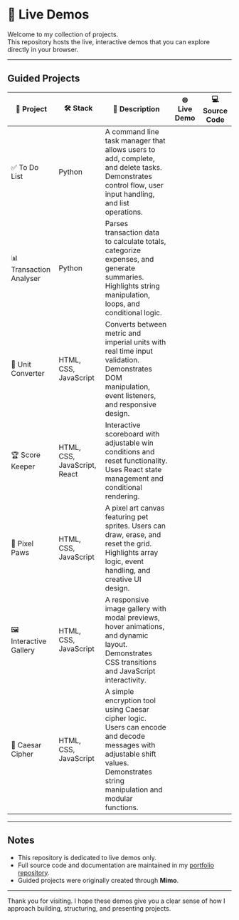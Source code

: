 # 🌟 Live Demos

Welcome to my collection of projects.  
This repository hosts the live, interactive demos that you can explore directly in your browser.  

---

## Guided Projects

| 🧩 Project | 🛠️ Stack | 📄 Description | 🌐 Live Demo | 💻 Source Code |
|------------|-----------|----------------|--------------|----------------|
| ✅ To Do List | Python | A command line task manager that allows users to add, complete, and delete tasks. Demonstrates control flow, user input handling, and list operations. |  |  |
| 📊 Transaction Analyser | Python | Parses transaction data to calculate totals, categorize expenses, and generate summaries. Highlights string manipulation, loops, and conditional logic. |  |  |
| 🔄 Unit Converter | HTML, CSS, JavaScript | Converts between metric and imperial units with real time input validation. Demonstrates DOM manipulation, event listeners, and responsive design. |  |  |
| 🏆 Score Keeper | HTML, CSS, JavaScript, React | Interactive scoreboard with adjustable win conditions and reset functionality. Uses React state management and conditional rendering. |  |  |
| 🐾 Pixel Paws | HTML, CSS, JavaScript | A pixel art canvas featuring pet sprites. Users can draw, erase, and reset the grid. Highlights array logic, event handling, and creative UI design. |  |  |
| 🖼️ Interactive Gallery | HTML, CSS, JavaScript | A responsive image gallery with modal previews, hover animations, and dynamic layout. Demonstrates CSS transitions and JavaScript interactivity. |  |  |
| 🔐 Caesar Cipher | HTML, CSS, JavaScript | A simple encryption tool using Caesar cipher logic. Users can encode and decode messages with adjustable shift values. Demonstrates string manipulation and modular functions. |  |  |

---

## Notes

- This repository is dedicated to live demos only.  
- Full source code and documentation are maintained in my [portfolio repository](https://github.com/musman-uk/portfolio).  
- Guided projects were originally created through **Mimo**.  

---

Thank you for visiting. I hope these demos give you a clear sense of how I approach building, structuring, and presenting projects.
